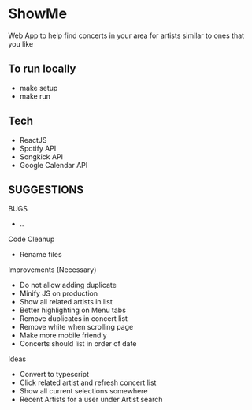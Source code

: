 # ShowMe
Web App to help find concerts in your area for artists similar to ones that you like

## To run locally
- make setup
- make run

## Tech
- ReactJS
- Spotify API
- Songkick API
- Google Calendar API

## SUGGESTIONS

BUGS
- ..

Code Cleanup
- Rename files

Improvements (Necessary)
- Do not allow adding duplicate
- Minify JS on production
- Show all related artists in list
- Better highlighting on Menu tabs
- Remove duplicates in concert list
- Remove white when scrolling page
- Make more mobile friendly 
- Concerts should list in order of date

Ideas
- Convert to typescript
- Click related artist and refresh concert list
- Show all current selections somewhere
- Recent Artists for a user under Artist search